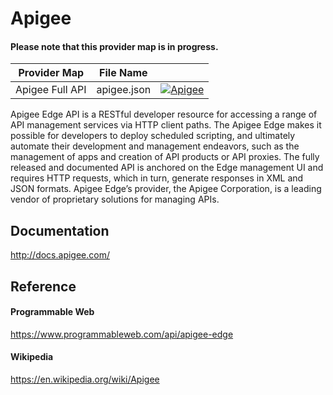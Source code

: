 # Apigee

#### Please note that this provider map is in progress.

| Provider Map | File Name | |
|------------------------------|------------------------------|--------------------------------------------------------------------------------------------------------------------------------------------------------------------------------------------------------------------------------------------------------------------|
| Apigee Full API | apigee.json | [![Apigee](https://d233zlhvpze22y.cloudfront.net/github/AddBitScoopXSmall.png)](https://bitscoop.com/maps/create?source=https://raw.githubusercontent.com/bitscooplabs/provider-maps/master/apigee/apigee.json) |

Apigee Edge API is a RESTful developer resource for accessing a range of API management services via HTTP client paths. The Apigee Edge makes it possible for developers to deploy scheduled scripting, and ultimately automate their development and management endeavors, such as the management of apps and creation of API products or API proxies. The fully released and documented API is anchored on the Edge management UI and requires HTTP requests, which in turn, generate responses in XML and JSON formats. Apigee Edge’s provider, the Apigee Corporation, is a leading vendor of proprietary solutions for managing APIs.

## Documentation
http://docs.apigee.com/

## Reference

#### Programmable Web
https://www.programmableweb.com/api/apigee-edge

#### Wikipedia
https://en.wikipedia.org/wiki/Apigee

